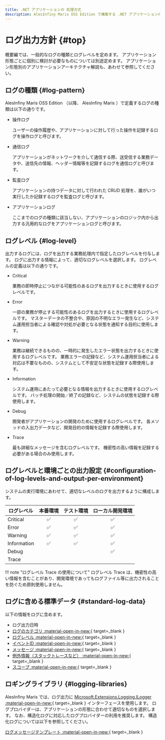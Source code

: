 ```yaml
---
title: .NET アプリケーションの 処理方式
description: AlesInfiny Maris OSS Edition で構築する .NET アプリケーションの共通的な処理方式を解説します。
---
```


# ログ出力方針 {#top}

概要編では、一般的なログの種類とログレベルを定めます。
アプリケーション形態ごとに個別に検討が必要なものについては別途定めます。
アプリケーション形態別のアプリケーションアーキテクチャ解説も、あわせて参照してください。

## ログの種類 {#log-pattern}

AlesInfiny Maris OSS Edition （以降、 AlesInfiny Maris ）で定義するログの種類は以下の通りです。

- 操作ログ

    ユーザーの操作履歴や、アプリケーションに対して行った操作を記録するログを操作ログと呼びます。

- 通信ログ

    アプリケーションがネットワークを介して通信する際、送受信する業務データや、送信先の情報、ヘッダー情報等を記録するログを通信ログと呼びます。

- 監査ログ

    アプリケーションの持つデータに対して行われた CRUD 処理を、誰がいつ実行したか記録するログを監査ログと呼びます。

- アプリケーションログ

    ここまでのログの種類に該当しない、アプリケーションのロジック内から出力する汎用的なログをアプリケーションログと呼びます。

## ログレベル {#log-level}

出力するログには、ログを出力する業務処理内で指定したログレベルを付与します。
ログに出力する情報によって、適切なログレベルを選択します。
ログレベルの定義は以下の通りです。

- Critical

    業務の即時停止につながる可能性のあるログを出力するときに使用するログレベルです。

- Error

    一部の業務が停止する可能性のあるログを出力するときに使用するログレベルです。
    マスターデータの不整合や、原因の不明なエラー発生など、システム運用担当者による確認や対処が必要となる状態を通知する目的に使用します。

- Warning

    業務は継続できるものの、一時的に発生したエラー状態を出力するときに使用するログレベルです。
    業務エラーの記録など、システム運用担当者による対応は不要なものの、システムとして不安定な状態を記録する際使用します。

- Information

    システム運用にあたって必要となる情報を出力するときに使用するログレベルです。
    バッチ処理の開始／終了の記録など、システムの状態を記録する際使用します。

- Debug

    開発者がアプリケーションの開発のために使用するログレベルです。
    各メソッドの入出力データなど、開発目的の情報を記録する際使用します。

- Trace
  
    最も詳細なメッセージを含むログレベルです。
    機密性の高い情報を記録する必要がある場合のみ使用します。

## ログレベルと環境ごとの出力設定 {#configuration-of-log-levels-and-output-per-environment}

システムの実行環境にあわせて、適切なレベルのログを出力するように構成します。

| ログレベル   |      本番環境      |     テスト環境     |  ローカル開発環境  |
| ----------- | :----------------: | :----------------: | :----------------: |
| Critical    | :white_check_mark: | :white_check_mark: | :white_check_mark: |
| Error       | :white_check_mark: | :white_check_mark: | :white_check_mark: |
| Warning     | :white_check_mark: | :white_check_mark: | :white_check_mark: |
| Information | :white_check_mark: | :white_check_mark: | :white_check_mark: |
| Debug       |                    |                    | :white_check_mark: |
| Trace       |                    |                    |                    |

!!! note "ログレベル Trace の使用について"
    ログレベル Trace は、機密性の高い情報を含むことがあり、開発環境であってもログファイル等に出力されることを防ぐため原則使用しません。

## ログに含める標準データ {#standard-log-data}

以下の情報をログに含めます。

- ログ出力日時
- [ログのカテゴリ :material-open-in-new:](https://learn.microsoft.com/ja-jp/dotnet/core/extensions/logging?tabs=command-line#log-category){ target=_blank }
- [ログレベル :material-open-in-new:](https://learn.microsoft.com/ja-jp/dotnet/core/extensions/logging?tabs=command-line#log-level){ target=_blank }
- [イベントID :material-open-in-new:](https://learn.microsoft.com/ja-jp/dotnet/core/extensions/logging?tabs=command-line#log-event-id){ target=_blank }
- [メッセージ :material-open-in-new:](https://learn.microsoft.com/ja-jp/dotnet/core/extensions/logging?tabs=command-line#log-message-template){ target=_blank }
- [例外情報（スタックトレースなど） :material-open-in-new:](https://learn.microsoft.com/ja-jp/dotnet/core/extensions/logging?tabs=command-line#log-exceptions){ target=_blank }
- [スコープ :material-open-in-new:](https://learn.microsoft.com/ja-jp/dotnet/core/extensions/logging?tabs=command-line#log-scopes){ target=_blank }

## ロギングライブラリ {#logging-libraries}

AlesInfiny Maris では、ログ出力に [Microsoft.Extensions.Logging.ILogger :material-open-in-new:](https://learn.microsoft.com/ja-jp/dotnet/api/microsoft.extensions.logging.ilogger){ target=_blank } インターフェースを使用します。
ログプロバイダーは、アプリケーションの形態に合わせて適切なものを選択します。
なお、構造化ログに対応したログプロバイダーの利用を推奨します。
構造化ログについては以下を参照してください。

[ログメッセージテンプレート :material-open-in-new:](https://learn.microsoft.com/ja-jp/dotnet/core/extensions/logging?tabs=command-line#log-message-template){ target=_blank }
